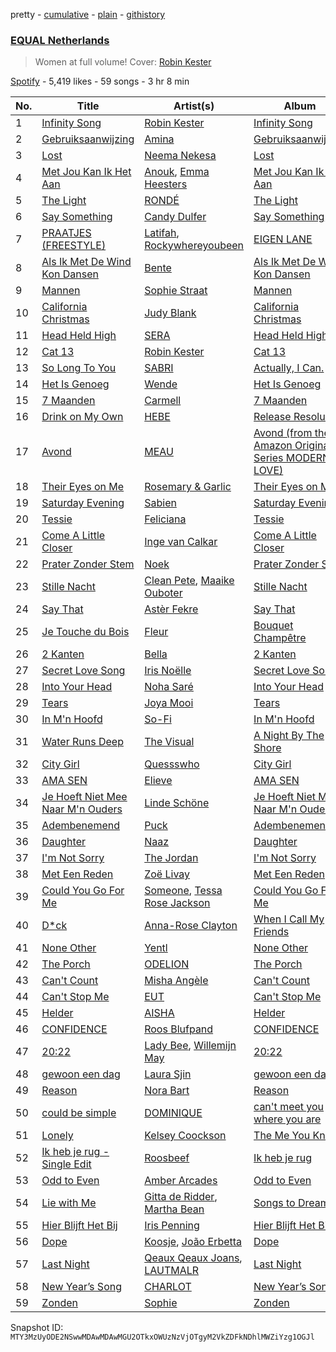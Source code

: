 pretty - [cumulative](/playlists/cumulative/37i9dQZF1DXaXn0hGbmLLg.md) - [plain](/playlists/plain/37i9dQZF1DXaXn0hGbmLLg) - [githistory](https://github.githistory.xyz/mackorone/spotify-playlist-archive/blob/main/playlists/plain/37i9dQZF1DXaXn0hGbmLLg)

### [EQUAL Netherlands](https://open.spotify.com/playlist/37i9dQZF1DXaXn0hGbmLLg)

> Women at full volume! Cover: <a href="spotify:artist:43FIX6vzpqRHK1VXQmRlKE">Robin Kester</a>

[Spotify](https://open.spotify.com/user/spotify) - 5,419 likes - 59 songs - 3 hr 8 min

| No. | Title | Artist(s) | Album | Length |
|---|---|---|---|---|
| 1 | [Infinity Song](https://open.spotify.com/track/6HePNi3QS42SD9eTqEGkSG) | [Robin Kester](https://open.spotify.com/artist/43FIX6vzpqRHK1VXQmRlKE) | [Infinity Song](https://open.spotify.com/album/0U9wGkVQjr3elUMi95GYsh) | 3:52 |
| 2 | [Gebruiksaanwijzing](https://open.spotify.com/track/618yYVf9TdfLpcj6tdePaP) | [Amina](https://open.spotify.com/artist/3xCILTJGZGNKQt4vaYUAAc) | [Gebruiksaanwijzing](https://open.spotify.com/album/1DEK18Z3t4U358XPdRysMP) | 2:47 |
| 3 | [Lost](https://open.spotify.com/track/5YSq2JWtNbci3jxWGhOdFo) | [Neema Nekesa](https://open.spotify.com/artist/3hkQvRtfUiRaZRK3gBsIOI) | [Lost](https://open.spotify.com/album/1yMBRp68tZnVlBkY0KZ4aV) | 2:42 |
| 4 | [Met Jou Kan Ik Het Aan](https://open.spotify.com/track/6Zdqcxtwx0TwkXhs7LwIru) | [Anouk](https://open.spotify.com/artist/6ltVunYjAAD70YtVO6rxvX), [Emma Heesters](https://open.spotify.com/artist/3898xesz6JuQkpz7Kiu4uM) | [Met Jou Kan Ik Het Aan](https://open.spotify.com/album/1h0e3xS9fYiZ3v1zx2HLU2) | 4:03 |
| 5 | [The Light](https://open.spotify.com/track/7hz3BdldMUmj81yy2JjYaj) | [RONDÉ](https://open.spotify.com/artist/4hj9dun9KpnBukLv7Hgfkr) | [The Light](https://open.spotify.com/album/5YFH2ZhzYhWltkgmMd1mmU) | 3:37 |
| 6 | [Say Something](https://open.spotify.com/track/6NGq3MAoBJjo9lq58kBkpe) | [Candy Dulfer](https://open.spotify.com/artist/287jMoxHzjERgHI6ja8TKa) | [Say Something](https://open.spotify.com/album/2ofNr1SJtaUbDaYsLqa79G) | 4:59 |
| 7 | [PRAATJES \(FREESTYLE\)](https://open.spotify.com/track/3sTvEsjhjfFAkiwimsGzzP) | [Latifah](https://open.spotify.com/artist/1a4DIEh9pp70HzDHgyjioB), [Rockywhereyoubeen](https://open.spotify.com/artist/5pieMKHiTXhVZEmlMT0ij7) | [EIGEN LANE](https://open.spotify.com/album/5ADm4B7ioZ5eklnrggMQVe) | 3:58 |
| 8 | [Als Ik Met De Wind Kon Dansen](https://open.spotify.com/track/09fw5Vabe6GDAdiZgkVxPE) | [Bente](https://open.spotify.com/artist/4U9nsRTH2mr9L4UXEWqG5e) | [Als Ik Met De Wind Kon Dansen](https://open.spotify.com/album/5CIzpyQn84ju4CbgwLHAIh) | 2:49 |
| 9 | [Mannen](https://open.spotify.com/track/2nnS74QHtdJCLjuo4nBuBr) | [Sophie Straat](https://open.spotify.com/artist/6SU1jFBqw4tZJQDT8iQ6Nw) | [Mannen](https://open.spotify.com/album/6lRglIK0XJzsKiRvRGsHqO) | 3:57 |
| 10 | [California Christmas](https://open.spotify.com/track/4MrTVyoR7womFNRbHRcnVI) | [Judy Blank](https://open.spotify.com/artist/2Kqa4BYcpEq4KXX9fYmRpH) | [California Christmas](https://open.spotify.com/album/3GbA3XhIdDq3cKR3p4om85) | 3:01 |
| 11 | [Head Held High](https://open.spotify.com/track/1MnTcyXc7vcPVgstIWAQCd) | [SERA](https://open.spotify.com/artist/3Anj5rCWtYTgRvV7pdq6GE) | [Head Held High](https://open.spotify.com/album/31USChxDJRBNE8iNlf7Nre) | 3:16 |
| 12 | [Cat 13](https://open.spotify.com/track/5nFCcnOHsn6ORG0nzEctKo) | [Robin Kester](https://open.spotify.com/artist/43FIX6vzpqRHK1VXQmRlKE) | [Cat 13](https://open.spotify.com/album/2F0d12TCgGRc5RbYHitxAN) | 3:03 |
| 13 | [So Long To You](https://open.spotify.com/track/10LiYjTfBn1Ph1SgoiLkbP) | [SABRI](https://open.spotify.com/artist/0WhmMZXwrGzYK5lWJZiej5) | [Actually, I Can.](https://open.spotify.com/album/0L0JffGJcm2ybbDcd6BJmO) | 3:01 |
| 14 | [Het Is Genoeg](https://open.spotify.com/track/7n06YCr9BaS965qxcqXO6b) | [Wende](https://open.spotify.com/artist/3SCB3V2d5Loauz5tfo6Y5G) | [Het Is Genoeg](https://open.spotify.com/album/4TbZVgt7pMtnAngqVcN3KU) | 2:53 |
| 15 | [7 Maanden](https://open.spotify.com/track/7fPUAntzxh9gSaSRLXmE2y) | [Carmell](https://open.spotify.com/artist/4N7rpMAZalTWO8swnp2Fse) | [7 Maanden](https://open.spotify.com/album/0rR80engsHwrzpyexED99M) | 2:09 |
| 16 | [Drink on My Own](https://open.spotify.com/track/1CyVIfS7r8wqsILStLvSTd) | [HEBE](https://open.spotify.com/artist/1MRHpcPa6DxFio08LUpuFJ) | [Release Resolution](https://open.spotify.com/album/4j7mOGNVSOT11OGOkeQmAq) | 2:38 |
| 17 | [Avond](https://open.spotify.com/track/2tF8Amp5Q4uBYwh70RBDPR) | [MEAU](https://open.spotify.com/artist/2F3Mdh2idBVOiMTxXoxc10) | [Avond \(from the Amazon Original Series MODERN LOVE\)](https://open.spotify.com/album/6dKMsyWoG72THulJqomYxG) | 3:51 |
| 18 | [Their Eyes on Me](https://open.spotify.com/track/52alHEy6nAZabSpjeiGsyZ) | [Rosemary & Garlic](https://open.spotify.com/artist/7MZvYitgCWAOaKjxdm2S17) | [Their Eyes on Me](https://open.spotify.com/album/1NOFG7pbtwda7o41dl0NlI) | 4:18 |
| 19 | [Saturday Evening](https://open.spotify.com/track/4dAEQvU0K2viAGTMd9FYES) | [Sabien](https://open.spotify.com/artist/5crEEdqLKMj9sfD2vdeo5o) | [Saturday Evening](https://open.spotify.com/album/55s2kmMGwLCnuZ2OpAelEj) | 2:42 |
| 20 | [Tessie](https://open.spotify.com/track/5OTrpx7SZy97ymkPE6fXPS) | [Feliciana](https://open.spotify.com/artist/49qJvbUyRJ7r4ae4QYhTFY) | [Tessie](https://open.spotify.com/album/0s9z3rl3VdBrORlFgrdN9H) | 3:01 |
| 21 | [Come A Little Closer](https://open.spotify.com/track/6FQXmwaYbF47vtQRnla6Z1) | [Inge van Calkar](https://open.spotify.com/artist/58a6e3KpWCZoIkPvbBv5RP) | [Come A Little Closer](https://open.spotify.com/album/2oy7Kgud3D0zB5lCXNGDXr) | 3:21 |
| 22 | [Prater Zonder Stem](https://open.spotify.com/track/0PGrQjdnYwlfCS9oJMjB3L) | [Noek](https://open.spotify.com/artist/7q6rQ8vg7r9vSDRDBXdb5x) | [Prater Zonder Stem](https://open.spotify.com/album/5YX2QQuF3qdfKNOLfXc4FD) | 2:25 |
| 23 | [Stille Nacht](https://open.spotify.com/track/538YC3arbKp0RjU6Ictu1z) | [Clean Pete](https://open.spotify.com/artist/2dAA5CkO4PeMVmOXxrsl38), [Maaike Ouboter](https://open.spotify.com/artist/51jBhM2gW17sCGLI1eBkDn) | [Stille Nacht](https://open.spotify.com/album/1sCbaoFptgm1GSS5B9WoRn) | 3:20 |
| 24 | [Say That](https://open.spotify.com/track/3I2OTaL3DTKB6MK24nKYJy) | [Astèr Fekre](https://open.spotify.com/artist/4owtjBwXE8zpOk4ihtCXpK) | [Say That](https://open.spotify.com/album/1PQe82S6RF7feFvSBAn3yh) | 3:47 |
| 25 | [Je Touche du Bois](https://open.spotify.com/track/0yRg9K5lyrzzI2Mw1SUJvB) | [Fleur](https://open.spotify.com/artist/3cUBODn8luWtOAzbrxcXBB) | [Bouquet Champêtre](https://open.spotify.com/album/7aqEe3V6EhwudiZFdv4T8W) | 2:20 |
| 26 | [2 Kanten](https://open.spotify.com/track/4AVIjhILX1rtfHoAE2BlHe) | [Bella](https://open.spotify.com/artist/4ny2jX3s8drdHQJv2UMrzi) | [2 Kanten](https://open.spotify.com/album/5XKTGqakgMXTPBY9oIJFFb) | 2:47 |
| 27 | [Secret Love Song](https://open.spotify.com/track/02RfmPiaDMaHhkV37Ev2Wo) | [Iris Noëlle](https://open.spotify.com/artist/5j64iek3q0Ma2O9HSIdkoi) | [Secret Love Song](https://open.spotify.com/album/5Xtjs4yRsnPqlMp43J44F7) | 3:06 |
| 28 | [Into Your Head](https://open.spotify.com/track/5VY9wxhKgJJula88AQVOei) | [Noha Saré](https://open.spotify.com/artist/2r3TXsrjx7eICwgL0Bk2l7) | [Into Your Head](https://open.spotify.com/album/2mhAyi89acxMmBxj8hdWj4) | 2:52 |
| 29 | [Tears](https://open.spotify.com/track/3XhNqboav0UbpcmiJg7sHo) | [Joya Mooi](https://open.spotify.com/artist/03X2rnTnfrpid7yLZfUSGn) | [Tears](https://open.spotify.com/album/4i0IUeyCdsdMcxLMrIrHNK) | 2:27 |
| 30 | [In M'n Hoofd](https://open.spotify.com/track/4obcqLN9d7wOydjNSn4xVp) | [So\-Fi](https://open.spotify.com/artist/6TIw842G1nVz2xEhU9YlBs) | [In M'n Hoofd](https://open.spotify.com/album/6wxiP5HH4OBzsOvxZe1LB8) | 2:53 |
| 31 | [Water Runs Deep](https://open.spotify.com/track/0JaPrm00oPhftVc89RplxF) | [The Visual](https://open.spotify.com/artist/5bFE4VXlLKRrC8vxZ0QDyh) | [A Night By The Shore](https://open.spotify.com/album/43DnogrpWRccMKsXJ1sNv0) | 4:19 |
| 32 | [City Girl](https://open.spotify.com/track/1uuCG9rNTnjI7hljkFlGFO) | [Quessswho](https://open.spotify.com/artist/4Q23rm8jYyd2ft6Cm1MhwJ) | [City Girl](https://open.spotify.com/album/6p0O1QjQAqtFvY3s1tLYLn) | 2:01 |
| 33 | [AMA SEN](https://open.spotify.com/track/4B6jC9s5aueu03vtm3KXCN) | [Elieve](https://open.spotify.com/artist/1baKapVwDaPTbQvH9kCUkf) | [AMA SEN](https://open.spotify.com/album/2t5EZxL7oNWgDW3f44wHdZ) | 2:29 |
| 34 | [Je Hoeft Niet Mee Naar M'n Ouders](https://open.spotify.com/track/4nzNOI3CgHGfm9t5bvtZRb) | [Linde Schöne](https://open.spotify.com/artist/0XnberZ5D2ZUrwBm4RfFi4) | [Je Hoeft Niet Mee Naar M'n Ouders](https://open.spotify.com/album/6pmbwd31Z1GMFnKtpRdAEp) | 2:43 |
| 35 | [Adembenemend](https://open.spotify.com/track/6fURvs3Mxsf0VqJdovbXfM) | [Puck](https://open.spotify.com/artist/25Z7oVgSb38ts7pl4c8O4V) | [Adembenemend](https://open.spotify.com/album/0O471lCkhdDK2zr9LVyi4A) | 3:44 |
| 36 | [Daughter](https://open.spotify.com/track/6uRNOgYtSayDLOD6H4ggdI) | [Naaz](https://open.spotify.com/artist/736HGQRGr9rjG4VmmSpkz8) | [Daughter](https://open.spotify.com/album/1BcHd4DJE4RHkxu1TS8WIn) | 3:26 |
| 37 | [I'm Not Sorry](https://open.spotify.com/track/0Sba0Arn7BT0JSNhfCVi9g) | [The Jordan](https://open.spotify.com/artist/7uV6WztwBfEmbGrVPANEaW) | [I'm Not Sorry](https://open.spotify.com/album/0onS0VuoGfwA2jibLNiqPY) | 2:43 |
| 38 | [Met Een Reden](https://open.spotify.com/track/0XbGwHymFSaSSR1YTfMazd) | [Zoë Livay](https://open.spotify.com/artist/2avtvk1ZeiEf3wZ8dE8JfE) | [Met Een Reden](https://open.spotify.com/album/4Vzj0KkxkpkIIeWSkl4tLr) | 2:26 |
| 39 | [Could You Go For Me](https://open.spotify.com/track/7fCTCB75noUdtu31piuoQl) | [Someone](https://open.spotify.com/artist/28pJPOOQTi0RQiZbkmLvfE), [Tessa Rose Jackson](https://open.spotify.com/artist/1GkgfQAfu2FBxcmwKAOOiJ) | [Could You Go For Me](https://open.spotify.com/album/0HycojOov1QaniOSNrE1wJ) | 3:51 |
| 40 | [D\*ck](https://open.spotify.com/track/133kRkuiIsjbXbblDVv5N6) | [Anna\-Rose Clayton](https://open.spotify.com/artist/12QHr622V8nZ38fZ34dENS) | [When I Call My Friends](https://open.spotify.com/album/0tN6cNs9yhxrfemZG2n83b) | 2:41 |
| 41 | [None Other](https://open.spotify.com/track/4rLitr5HzOnOmBjHkNljSa) | [Yentl](https://open.spotify.com/artist/6M2IE7XTPYn2pzfhpnDyWE) | [None Other](https://open.spotify.com/album/0UgNJACMrMEgSiDTMRxXUw) | 3:26 |
| 42 | [The Porch](https://open.spotify.com/track/6yFhAYFfTR0VQB2yjvFfiP) | [ODELION](https://open.spotify.com/artist/4qF2Tb4wqXB3wrBqYk3Kfn) | [The Porch](https://open.spotify.com/album/4ltlUdWjkcTPmzyUpVNZYj) | 2:52 |
| 43 | [Can't Count](https://open.spotify.com/track/4pUdYPs5bP9ArpHAXqeVPa) | [Misha Angèle](https://open.spotify.com/artist/7bsqKpgqdJ6SNQv2JUWq2z) | [Can't Count](https://open.spotify.com/album/7xln4uIJKuB9WVLKfD9A3n) | 3:28 |
| 44 | [Can't Stop Me](https://open.spotify.com/track/19WXgURSdoxJUf7pKZPw1X) | [EUT](https://open.spotify.com/artist/41doMenKZkgW8DUwH3WwV5) | [Can't Stop Me](https://open.spotify.com/album/39f2dYxMUkGhJqDsfoRMvQ) | 3:19 |
| 45 | [Helder](https://open.spotify.com/track/12UPFDkEv0yW7quLCTze44) | [AISHA](https://open.spotify.com/artist/5UpppF0nILJOYwXkRCgieY) | [Helder](https://open.spotify.com/album/0ZhIFPsMmwsF5GtpgK2plV) | 2:14 |
| 46 | [CONFIDENCE](https://open.spotify.com/track/3T0PUDcJyh2WEObEwoNjpO) | [Roos Blufpand](https://open.spotify.com/artist/7J2a0SEgW7QaRHUIGjqgFC) | [CONFIDENCE](https://open.spotify.com/album/0owa73503HRJdoPWcLfQYh) | 2:53 |
| 47 | [20:22](https://open.spotify.com/track/5dr8f2Oh0rTtIwywFysPxu) | [Lady Bee](https://open.spotify.com/artist/5WuoHUDzojO8oto22ahnwN), [Willemijn May](https://open.spotify.com/artist/3HqQXlVVvoBiSiYRmyi1qV) | [20:22](https://open.spotify.com/album/30q3e6oJJLyXwqI7QG5bOb) | 2:28 |
| 48 | [gewoon een dag](https://open.spotify.com/track/0aG1rzJY6vbJ12JFvNuOFp) | [Laura Sjin](https://open.spotify.com/artist/6bf1bbhtxECuliHnaTAJ8L) | [gewoon een dag](https://open.spotify.com/album/5ayU1kzoAaMOC6BU5ObAGJ) | 2:27 |
| 49 | [Reason](https://open.spotify.com/track/4FCxgrhEYlgAfv9BkDRhQR) | [Nora Bart](https://open.spotify.com/artist/2O0X5cfz8It6MXgITLK5tq) | [Reason](https://open.spotify.com/album/51kjCucblzsl0z7baNzWcL) | 3:22 |
| 50 | [could be simple](https://open.spotify.com/track/20aJTQ1VJ4WGRevcGDpjQk) | [DOMINIQUE](https://open.spotify.com/artist/64mHKQP2E5nzRCINX7E4Ak) | [can't meet you where you are](https://open.spotify.com/album/16r3QlhC9Gbutmnnn8jytq) | 2:58 |
| 51 | [Lonely](https://open.spotify.com/track/03mrGBke72cklBwFHBqO3d) | [Kelsey Coockson](https://open.spotify.com/artist/4QxfuL0xABUsbLfiRuIRAO) | [The Me You Knew](https://open.spotify.com/album/2fzYnI4xfHGOiyNQtcwb9e) | 3:07 |
| 52 | [Ik heb je rug \- Single Edit](https://open.spotify.com/track/2MrhdGjYobeGV14Rqgm2YQ) | [Roosbeef](https://open.spotify.com/artist/5W6gRzU3M4IpIWjy8D52i5) | [Ik heb je rug](https://open.spotify.com/album/4WP7Fe9O1gehhmVmIlRORM) | 3:58 |
| 53 | [Odd to Even](https://open.spotify.com/track/16a0sdrzT5JjWxmp2ju2Y7) | [Amber Arcades](https://open.spotify.com/artist/0JVbYQsgLAgLkcHfmg4lxv) | [Odd to Even](https://open.spotify.com/album/3K3xsM8RilMbM8RtLzL0BE) | 3:07 |
| 54 | [Lie with Me](https://open.spotify.com/track/3al1R0k3QJhP0c4VKZLEOA) | [Gitta de Ridder](https://open.spotify.com/artist/5Hd6pnP0cIe0tZ0D2hWdw2), [Martha Bean](https://open.spotify.com/artist/5HQ3tb2Jy2vdGHrjCdQWeC) | [Songs to Dream By](https://open.spotify.com/album/26RWenkUFmmlWBCM2Qn8V0) | 4:49 |
| 55 | [Hier Blijft Het Bij](https://open.spotify.com/track/3oaANXjWB9RjSAvFFXpwhb) | [Iris Penning](https://open.spotify.com/artist/44MTZ4Gl4TGilst3cCDq9G) | [Hier Blijft Het Bij](https://open.spotify.com/album/6MhXMY5K9atA8V7lobWbxd) | 2:57 |
| 56 | [Dope](https://open.spotify.com/track/59W2qwxACsLptS5S2PpaqQ) | [Koosje](https://open.spotify.com/artist/1HkSjS5rzNg402IoG8RlEp), [João Erbetta](https://open.spotify.com/artist/4B7AQyYsXHmi4s8MSxQAyW) | [Dope](https://open.spotify.com/album/241uI5EFRSCAf2n0wET5Xt) | 2:53 |
| 57 | [Last Night](https://open.spotify.com/track/4bCniOs3Cgch7nD6G1FAds) | [Qeaux Qeaux Joans](https://open.spotify.com/artist/1ngGoef9s4j42FWVD3R6G3), [LAUTMALR](https://open.spotify.com/artist/7cmprcONCGB5YxSr0DZziB) | [Last Night](https://open.spotify.com/album/6aKIAX3aO59CXhnVCSqVla) | 3:33 |
| 58 | [New Year’s Song](https://open.spotify.com/track/42ruPkbxzEZO0EkvH73cxF) | [CHARLOT](https://open.spotify.com/artist/4jwyHfEELByxcUm6JEP5yC) | [New Year’s Song](https://open.spotify.com/album/5ujQeILm8EFjrCOiXvxt4y) | 3:47 |
| 59 | [Zonden](https://open.spotify.com/track/3CTVkBeZBpO8TWIxsFr9ZW) | [Sophie](https://open.spotify.com/artist/4s5ENnBFGHPG0N6W6QKwGV) | [Zonden](https://open.spotify.com/album/7dMWmv9ozI0l6sVM0EbBzM) | 3:48 |

Snapshot ID: `MTY3MzUyODE2NSwwMDAwMDAwMGU2OTkxOWUzNzVjOTgyM2VkZDFkNDhlMWZiYzg1OGJl`
